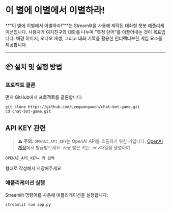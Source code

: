 # 이 별에 이별에서 이별하라!

**"이 별에 이별에서 이별하라!"**는 Streamlit을 사용해 제작된 대화형 챗봇 애플리케이션입니다. 사용자가 여자친구와 대화를 나누며 "특정 단어"를 이끌어내는 것이 목표입니다. 배경 이미지, 오디오 재생, 그리고 대화 기록을 활용한 인터랙티브한 게임 요소를 제공합니다.

---

## 📦 설치 및 실행 방법

###  프로젝트 클론
먼저 GitHub에서 프로젝트를 클론합니다:
```
git clone https://github.com/Leegwangwoon/chat-bot-game.git
cd chat-bot-game.git
```

## API KEY 관련

> **⚠️ 주의:** `OPENAI_API_KEY`는 OpenAI API를 호출하기 위한 키입니다. [OpenAI 계정](https://platform.openai.com/signup/)에서 발급받으세요.
사용 받은 키는 .env파일을 생성하여 
```
OPENAI_API_KEY= 키 입력
```
형태로 작성해서 저장해주세요 

###  애플리케이션 실행
Streamlit 명령어를 사용해 애플리케이션을 실행합니다:
```
streamlit run app.py

```
